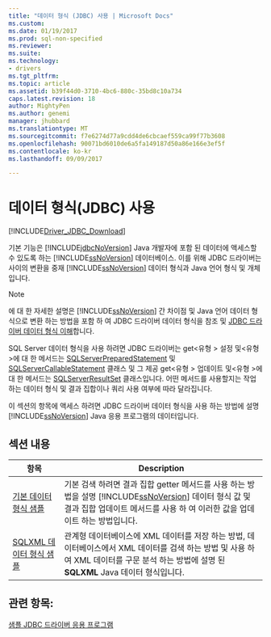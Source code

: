 ```yaml
---
title: "데이터 형식 (JDBC) 사용 | Microsoft Docs"
ms.custom: 
ms.date: 01/19/2017
ms.prod: sql-non-specified
ms.reviewer: 
ms.suite: 
ms.technology:
- drivers
ms.tgt_pltfrm: 
ms.topic: article
ms.assetid: b39f44d0-3710-4bc6-880c-35bd8c10a734
caps.latest.revision: 18
author: MightyPen
ms.author: genemi
manager: jhubbard
ms.translationtype: MT
ms.sourcegitcommit: f7e6274d77a9cdd4de6cbcaef559ca99f77b3608
ms.openlocfilehash: 90071bd6010de6a5fa149187d50a86e166e3ef5f
ms.contentlocale: ko-kr
ms.lasthandoff: 09/09/2017

---
```

# <a name="working-with-data-types-jdbc"></a>데이터 형식(JDBC) 사용
[!INCLUDE[Driver_JDBC_Download](../../../includes/driver_jdbc_download.md)]

  기본 기능은 [!INCLUDE[jdbcNoVersion](../../../includes/jdbcnoversion_md.md)] Java 개발자에 포함 된 데이터에 액세스할 수 있도록 하는 [!INCLUDE[ssNoVersion](../../../includes/ssnoversion_md.md)] 데이터베이스. 이를 위해 JDBC 드라이버는 사이의 변환을 중재 [!INCLUDE[ssNoVersion](../../../includes/ssnoversion_md.md)] 데이터 형식과 Java 언어 형식 및 개체입니다.  
  
> [!NOTE]  
>  에 대 한 자세한 설명은 [!INCLUDE[ssNoVersion](../../../includes/ssnoversion_md.md)] 간 차이점 및 Java 언어 데이터 형식으로 변환 하는 방법을 포함 하 여 JDBC 드라이버 데이터 형식을 참조 및 [JDBC 드라이버 데이터 형식 이해](../../../connect/jdbc/understanding-the-jdbc-driver-data-types.md)합니다.  
  
 SQL Server 데이터 형식을 사용 하려면 JDBC 드라이버는 get\<유형 > 설정 및\<유형 >에 대 한 메서드는 [SQLServerPreparedStatement](../../../connect/jdbc/reference/sqlserverpreparedstatement-class.md) 및 [SQLServerCallableStatement](../../../connect/jdbc/reference/sqlservercallablestatement-class.md) 클래스 및 그 제공 get\<유형 > 업데이트 및\<유형 >에 대 한 메서드는 [SQLServerResultSet](../../../connect/jdbc/reference/sqlserverresultset-class.md) 클래스입니다. 어떤 메서드를 사용할지는 작업하는 데이터 형식 및 결과 집합이나 쿼리 사용 여부에 따라 달라집니다.  
  
 이 섹션의 항목에 액세스 하려면 JDBC 드라이버 데이터 형식을 사용 하는 방법에 설명 [!INCLUDE[ssNoVersion](../../../includes/ssnoversion_md.md)] Java 응용 프로그램의 데이터입니다.  
  
## <a name="in-this-section"></a>섹션 내용  
  
|항목|Description|  
|-----------|-----------------|  
|[기본 데이터 형식 샘플](../../../connect/jdbc/basic-data-types-sample.md)|기본 검색 하려면 결과 집합 getter 메서드를 사용 하는 방법을 설명 [!INCLUDE[ssNoVersion](../../../includes/ssnoversion_md.md)] 데이터 형식 값 및 결과 집합 업데이트 메서드를 사용 하 여 이러한 값을 업데이트 하는 방법입니다.|  
|[SQLXML 데이터 형식 샘플](../../../connect/jdbc/sqlxml-data-type-sample.md)|관계형 데이터베이스에 XML 데이터를 저장 하는 방법, 데이터베이스에서 XML 데이터를 검색 하는 방법 및 사용 하 여 XML 데이터를 구문 분석 하는 방법에 설명 된 **SQLXML** Java 데이터 형식입니다.|  
  
## <a name="see-also"></a>관련 항목:  
 [샘플 JDBC 드라이버 응용 프로그램](../../../connect/jdbc/sample-jdbc-driver-applications.md)  
  
  
